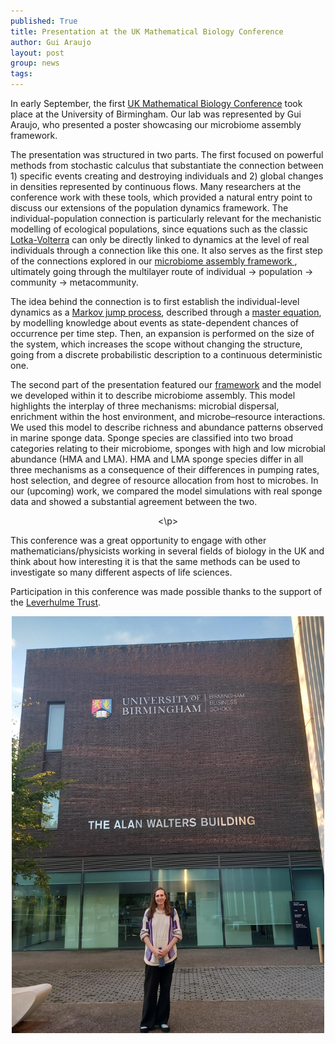 ```yaml
---
published: True
title: Presentation at the UK Mathematical Biology Conference
author: Gui Araujo
layout: post
group: news
tags: 
---
```


In early September, the first [UK Mathematical Biology Conference](https://ukmathbioconference.github.io/) took place at the University of Birmingham. Our lab was represented by Gui Araujo, who presented a poster showcasing our microbiome assembly framework.

The presentation was structured in two parts. The first focused on powerful methods from stochastic calculus that substantiate the connection between 1) specific events creating and destroying individuals and 2) global changes in densities represented by continuous flows. Many researchers at the conference work with these tools, which provided a natural entry point to discuss our extensions of the population dynamics framework. The individual-population connection is particularly relevant for the mechanistic modelling of ecological populations, since equations such as the classic [Lotka-Volterra](https://en.wikipedia.org/wiki/Lotka%E2%80%93Volterra_equations) can only be directly linked to dynamics at the level of real individuals through a connection like this one. It also serves as the first step of the connections explored in our [microbiome assembly framework ](https://www.cell.com/trends/microbiology/fulltext/S0966-842X(24)00214-2), ultimately going through the multilayer route of individual -> population -> community -> metacommunity.

The idea behind the connection is to first establish the individual-level dynamics as a [Markov jump process](https://en.wikipedia.org/wiki/Continuous-time_Markov_chain), described through a [master equation](https://en.wikipedia.org/wiki/Master_equation), by modelling knowledge about events as state-dependent chances of occurrence per time step. Then, an expansion is performed on the size of the system, which increases the scope without changing the structure, going from a discrete probabilistic description to a continuous deterministic one.

The second part of the presentation featured our [framework](https://www.cell.com/trends/microbiology/fulltext/S0966-842X(24)00214-2) and the model we developed within it to describe microbiome assembly. This model highlights the interplay of three mechanisms: microbial dispersal, enrichment within the host environment, and microbe–resource interactions. We used this model to describe richness and abundance patterns observed in marine sponge data. Sponge species are classified into two broad categories relating to their microbiome, sponges with high and low microbial abundance (HMA and LMA). HMA and LMA sponge species differ in all three mechanisms as a consequence of their differences in pumping rates, host selection, and degree of resource allocation from host to microbes. In our (upcoming) work, we compared the model simulations with real sponge data and showed a substantial agreement between the two.

<p <img style="text-align:center;" src="/static/img/news/2025-09-04-UKMathBio-1.png" alt="Poster" class="img-fluid" width="650"> <\p>

This conference was a great opportunity to engage with other mathematicians/physicists working in several fields of biology in the UK and think about how interesting it is that the same methods can be used to investigate so many different aspects of life sciences.

Participation in this conference was made possible thanks to the support of the [Leverhulme Trust](https://www.leverhulme.ac.uk/).

<p style="text-align:center;"><img src="/static/img/news/2025-09-04-UKMathBio-2.jpg" alt="Gui at the conference" class="img-fluid" width="500"> </p>
